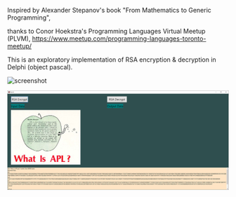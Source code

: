 Inspired by Alexander Stepanov's book "From Mathematics to Generic Programming", 

thanks to Conor Hoekstra's Programming Languages Virtual Meetup (PLVM),
https://www.meetup.com/programming-languages-toronto-meetup/

This is an exploratory implementation of RSA encryption & decryption
in Delphi (object pascal).

![screenshot](A_Stepanov_RSA.png)


![screenshot](screenshot%20small.png)
